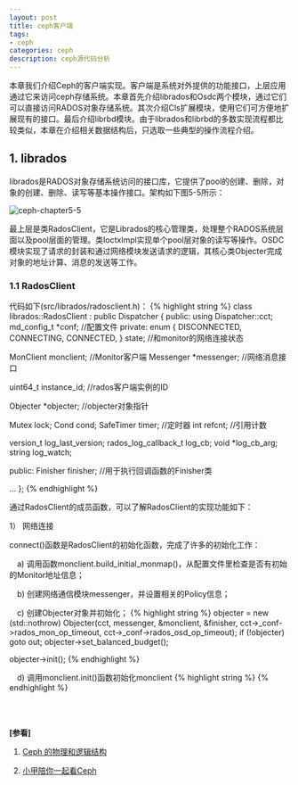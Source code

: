 ```yaml
---
layout: post
title: ceph客户端
tags:
- ceph
categories: ceph
description: ceph源代码分析
---
```



本章我们介绍Ceph的客户端实现。客户端是系统对外提供的功能接口，上层应用通过它来访问ceph存储系统。本章首先介绍librados和Osdc两个模块，通过它们可以直接访问RADOS对象存储系统。其次介绍Cls扩展模块，使用它们可方便地扩展现有的接口。最后介绍librbd模块。由于librados和librbd的多数实现流程都比较类似，本章在介绍相关数据结构后，只选取一些典型的操作流程介绍。

<!-- more -->

## 1. librados
librados是RADOS对象存储系统访问的接口库，它提供了pool的创建、删除，对象的创建、删除、读写等基本操作接口。架构如下图5-5所示：

![ceph-chapter5-5](https://ivanzz1001.github.io/records/assets/img/ceph/sca/ceph_chapter5_5.jpg)


最上层是类RadosClient，它是Librados的核心管理类，处理整个RADOS系统层面以及pool层面的管理。类IoctxImpl实现单个pool层对象的读写等操作。OSDC模块实现了请求的封装和通过网络模块发送请求的逻辑，其核心类Objecter完成对象的地址计算、消息的发送等工作。



### 1.1 RadosClient
代码如下(src/librados/radosclient.h)：
{% highlight string %}
class librados::RadosClient : public Dispatcher
{
public:
  using Dispatcher::cct;
  md_config_t *conf;                                     //配置文件
private:
  enum {
    DISCONNECTED,
    CONNECTING,
    CONNECTED,
  } state;                                              //和monitor的网络连接状态

  MonClient monclient;                                  //Monitor客户端
  Messenger *messenger;                                 //网络消息接口

  uint64_t instance_id;                                 //rados客户端实例的ID
  
  Objecter *objecter;                                   //objecter对象指针

  Mutex lock;
  Cond cond;
  SafeTimer timer;                                     //定时器
  int refcnt;                                          //引用计数

  version_t log_last_version;
  rados_log_callback_t log_cb;
  void *log_cb_arg;
  string log_watch;
  
public:
  Finisher finisher;                                  //用于执行回调函数的Finisher类
  
  ...
};
{% endhighlight %}

通过RadosClient的成员函数，可以了解RadosClient的实现功能如下：

1） 网络连接

connect()函数是RadosClient的初始化函数，完成了许多的初始化工作：

&emsp;a) 调用函数monclient.build_initial_monmap()，从配置文件里检查是否有初始的Monitor地址信息；

&emsp;b) 创建网络通信模块messenger，并设置相关的Policy信息；

&emsp;c) 创建Objecter对象并初始化；
{% highlight string %}
objecter = new (std::nothrow) Objecter(cct, messenger, &monclient,
		  &finisher,
		  cct->_conf->rados_mon_op_timeout,
		  cct->_conf->rados_osd_op_timeout);
if (!objecter)
	goto out;
objecter->set_balanced_budget();

objecter->init();
{% endhighlight %}

&emsp;d) 调用monclient.init()函数初始化monclient
{% highlight string %}
{% endhighlight %}






<br />
<br />

**[参看]**

1. [Ceph 的物理和逻辑结构](https://www.cnblogs.com/sammyliu/p/4836014.html)

2. [小甲陪你一起看Ceph](https://cloud.tencent.com/developer/article/1428004)



<br />
<br />
<br />

